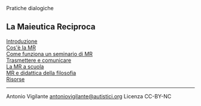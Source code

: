 <link rel="stylesheet" href="https://antonio-vigilante.github.io/filosofia/assets/style.css">

<div class="button green">
Pratiche dialogiche
</div>


## La Maieutica Reciproca

[Introduzione](introduzione.md)  
[Cos'è la MR](mr.md)  
[Come funziona un seminario di MR](come-funziona.md)  
[Trasmettere e comunicare](trasmettere-e-comunicare.md)  
[La MR a scuola](mr-scuola.md)  
[MR e didattica della filosofia](mr-filosofia.md)  
[Risorse](risorse.md)  

---
Antonio Vigilante
antoniovigilante@autistici.org
Licenza CC-BY-NC
